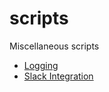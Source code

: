 # scripts
Miscellaneous scripts

* [Logging](logging.ipynb)
* [Slack Integration](slack_integration.ipynb)